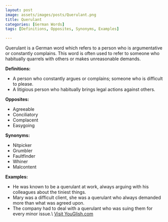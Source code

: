 ```yaml
---
layout: post
image: assets/images/posts/Querulant.png
title: Querulant
categories: [German Words]
tags: [Definitions, Opposites, Synonyms, Examples]

---
```


Querulant is a German word which refers to a person who is argumentative or constantly complains. This word is often used to refer to someone who habitually quarrels with others or makes unreasonable demands.

**Definitions:**

* A person who constantly argues or complains; someone who is difficult to please.
* A litigious person who habitually brings legal actions against others.

**Opposites:**

* Agreeable
* Conciliatory
* Complacent
* Easygoing

**Synonyms:**

* Nitpicker
* Grumbler
* Faultfinder
* Whiner
* Malcontent

**Examples:**

* He was known to be a querulant at work, always arguing with his colleagues about the tiniest things.
* Mary was a difficult client, she was a querulant who always demanded more than what was agreed upon.
* The company had to deal with a querulant who was suing them for every minor issue.\ <a id="yg-widget-0" class="youglish-widget" data-query="Querulant" data-lang="german" data-components="8412" data-auto-start="0" data-bkg-color="theme_light" data-title="How%20to%20pronounce%20Querulant%20in%20German"  rel="nofollow" href="https://youglish.com">Visit YouGlish.com</a><script async src="https://youglish.com/public/emb/widget.js" charset="utf-8"></script>